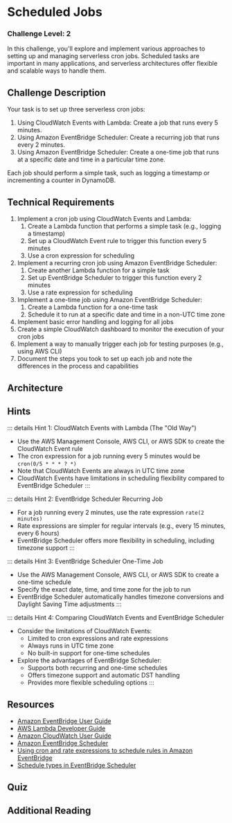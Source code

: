 <script setup>
import Quiz from "../../components/Quiz.vue"
</script>

# Scheduled Jobs

### Challenge Level: 2

In this challenge, you'll explore and implement various approaches to setting up and managing serverless cron jobs. Scheduled tasks are important in many applications, and serverless architectures offer flexible and scalable ways to handle them.

## Challenge Description

Your task is to set up three serverless cron jobs:

1. Using CloudWatch Events with Lambda: Create a job that runs every 5 minutes.
2. Using Amazon EventBridge Scheduler: Create a recurring job that runs every 2 minutes.
3. Using Amazon EventBridge Scheduler: Create a one-time job that runs at a specific date and time in a particular time zone.

Each job should perform a simple task, such as logging a timestamp or incrementing a counter in DynamoDB.

## Technical Requirements

1. Implement a cron job using CloudWatch Events and Lambda:
   1. Create a Lambda function that performs a simple task (e.g., logging a timestamp)
   2. Set up a CloudWatch Event rule to trigger this function every 5 minutes
   3. Use a cron expression for scheduling
2. Implement a recurring cron job using Amazon EventBridge Scheduler:
   1. Create another Lambda function for a simple task
   2. Set up EventBridge Scheduler to trigger this function every 2 minutes
   3. Use a rate expression for scheduling
3. Implement a one-time job using Amazon EventBridge Scheduler:
   1. Create a Lambda function for a one-time task
   2. Schedule it to run at a specific date and time in a non-UTC time zone
4. Implement basic error handling and logging for all jobs
5. Create a simple CloudWatch dashboard to monitor the execution of your cron jobs
6. Implement a way to manually trigger each job for testing purposes (e.g., using AWS CLI)
7. Document the steps you took to set up each job and note the differences in the process and capabilities

## Architecture

<!-- ![Architecture Diagram](./serverless-cron-jobs.png) -->

## Hints

::: details Hint 1: CloudWatch Events with Lambda (The "Old Way")
- Use the AWS Management Console, AWS CLI, or AWS SDK to create the CloudWatch Event rule
- The cron expression for a job running every 5 minutes would be `cron(0/5 * * * ? *)`
- Note that CloudWatch Events are always in UTC time zone
- CloudWatch Events have limitations in scheduling flexibility compared to EventBridge Scheduler
:::

::: details Hint 2: EventBridge Scheduler Recurring Job
- For a job running every 2 minutes, use the rate expression `rate(2 minutes)`
- Rate expressions are simpler for regular intervals (e.g., every 15 minutes, every 6 hours)
- EventBridge Scheduler offers more flexibility in scheduling, including timezone support
:::

::: details Hint 3: EventBridge Scheduler One-Time Job
- Use the AWS Management Console, AWS CLI, or AWS SDK to create a one-time schedule
- Specify the exact date, time, and time zone for the job to run
- EventBridge Scheduler automatically handles timezone conversions and Daylight Saving Time adjustments
:::

::: details Hint 4: Comparing CloudWatch Events and EventBridge Scheduler
- Consider the limitations of CloudWatch Events:
  - Limited to cron expressions and rate expressions
  - Always runs in UTC time zone
  - No built-in support for one-time schedules
- Explore the advantages of EventBridge Scheduler:
  - Supports both recurring and one-time schedules
  - Offers timezone support and automatic DST handling
  - Provides more flexible scheduling options
:::

## Resources

- [Amazon EventBridge User Guide](https://docs.aws.amazon.com/eventbridge/latest/userguide/what-is-amazon-eventbridge.html)
- [AWS Lambda Developer Guide](https://docs.aws.amazon.com/lambda/latest/dg/welcome.html)
- [Amazon CloudWatch User Guide](https://docs.aws.amazon.com/AmazonCloudWatch/latest/monitoring/WhatIsCloudWatch.html)
- [Amazon EventBridge Scheduler](https://docs.aws.amazon.com/eventbridge/latest/userguide/using-eventbridge-scheduler.html)
- [Using cron and rate expressions to schedule rules in Amazon EventBridge](https://docs.aws.amazon.com/eventbridge/latest/userguide/eb-scheduled-rule-pattern.html)
- [Schedule types in EventBridge Scheduler](https://docs.aws.amazon.com/scheduler/latest/UserGuide/schedule-types.html#schedule-type-timezone)

## Quiz

<Quiz 
  question="Which service offers built-in support for one-time scheduled jobs?"
  :answers="['CloudWatch Events', 'EventBridge Scheduler', 'Both services', 'Neither service']"
  :correctAnswer="1"
  :answerInfo="[
    'CloudWatch Events does not have built-in support for one-time scheduled jobs.',
    'Correct! EventBridge Scheduler provides built-in support for both one-time and recurring scheduled jobs.',
    'Only EventBridge Scheduler offers this feature.',
    'EventBridge Scheduler does offer this feature.'
    ]"
/>

<Quiz 
  question="How does EventBridge Scheduler handle different time zones and Daylight Saving Time (DST)?"
  :answers="['It does not support different time zones', 'Users must manually adjust for DST', 'It automatically handles time zone conversions and DST adjustments', 'It only supports UTC time zone']"
  :correctAnswer="2"
  :answerInfo="[
    'EventBridge Scheduler does support different time zones.',
    'EventBridge Scheduler handles DST adjustments automatically.',
    'Correct! EventBridge Scheduler automatically handles time zone conversions and Daylight Saving Time adjustments, making it easier to schedule jobs in specific time zones.',
    'EventBridge Scheduler supports multiple time zones, not just UTC.'
    ]"
/>

<Quiz 
  question="What is the main advantage of using a rate expression instead of a cron expression for recurring jobs?"
  :answers="['Rate expressions are more powerful', 'Rate expressions are simpler for regular intervals', 'Rate expressions allow for more complex schedules', 'Rate expressions are faster to process']"
  :correctAnswer="1"
  :answerInfo="[
  'Cron expressions are generally more powerful and flexible than rate expressions.',
  'Correct! Rate expressions are simpler and more intuitive for scheduling jobs at regular intervals, such as every 15 minutes or every 6 hours.',
  'Cron expressions actually allow for more complex schedules than rate expressions.',
  'The processing speed is not a significant factor in choosing between rate and cron expressions.'
  ]"
/>

<Quiz 
  question="What is a key limitation of CloudWatch Events compared to EventBridge Scheduler?"
  :answers="['CloudWatch Events can not trigger Lambda functions', 'CloudWatch Events only support rate expressions', 'CloudWatch Events always run in UTC time zone', 'CloudWatch Events do not support recurring jobs']"
  :correctAnswer="2"
  :answerInfo="[
  'CloudWatch Events can trigger Lambda functions.',
  'CloudWatch Events support both cron and rate expressions.',
  'Correct! CloudWatch Events always run in UTC time zone, which can be a limitation when you need to schedule jobs in specific local time zones.',
  'CloudWatch Events do support recurring jobs.'
  ]"
/>

## Additional Reading


